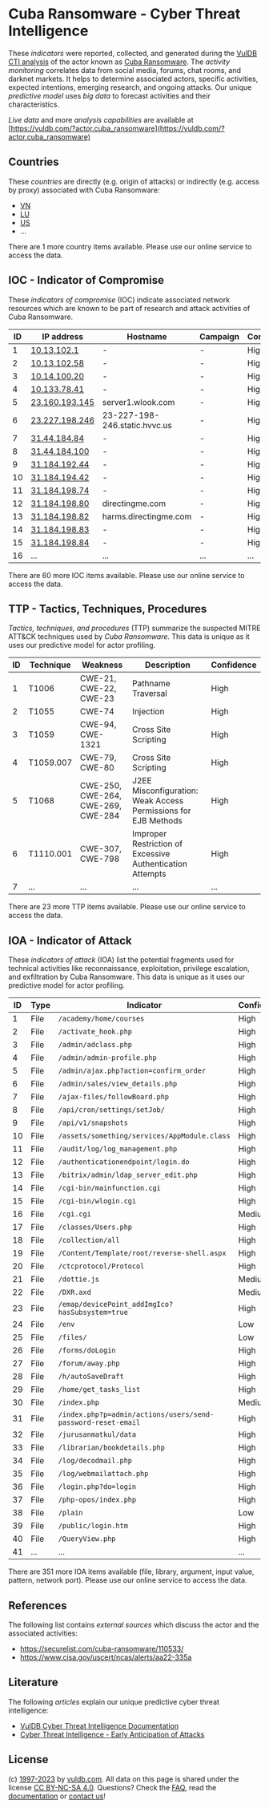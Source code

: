 # Cuba Ransomware - Cyber Threat Intelligence

These _indicators_ were reported, collected, and generated during the [VulDB CTI analysis](https://vuldb.com/?kb.cti) of the actor known as [Cuba Ransomware](https://vuldb.com/?actor.cuba_ransomware). The _activity monitoring_ correlates data from social media, forums, chat rooms, and darknet markets. It helps to determine associated actors, specific activities, expected intentions, emerging research, and ongoing attacks. Our unique _predictive model_ uses _big data_ to forecast activities and their characteristics.

_Live data_ and more _analysis capabilities_ are available at [https://vuldb.com/?actor.cuba_ransomware](https://vuldb.com/?actor.cuba_ransomware)

## Countries

These _countries_ are directly (e.g. origin of attacks) or indirectly (e.g. access by proxy) associated with Cuba Ransomware:

* [VN](https://vuldb.com/?country.vn)
* [LU](https://vuldb.com/?country.lu)
* [US](https://vuldb.com/?country.us)
* ...

There are 1 more country items available. Please use our online service to access the data.

## IOC - Indicator of Compromise

These _indicators of compromise_ (IOC) indicate associated network resources which are known to be part of research and attack activities of Cuba Ransomware.

ID | IP address | Hostname | Campaign | Confidence
-- | ---------- | -------- | -------- | ----------
1 | [10.13.102.1](https://vuldb.com/?ip.10.13.102.1) | - | - | High
2 | [10.13.102.58](https://vuldb.com/?ip.10.13.102.58) | - | - | High
3 | [10.14.100.20](https://vuldb.com/?ip.10.14.100.20) | - | - | High
4 | [10.133.78.41](https://vuldb.com/?ip.10.133.78.41) | - | - | High
5 | [23.160.193.145](https://vuldb.com/?ip.23.160.193.145) | server1.wlook.com | - | High
6 | [23.227.198.246](https://vuldb.com/?ip.23.227.198.246) | 23-227-198-246.static.hvvc.us | - | High
7 | [31.44.184.84](https://vuldb.com/?ip.31.44.184.84) | - | - | High
8 | [31.44.184.100](https://vuldb.com/?ip.31.44.184.100) | - | - | High
9 | [31.184.192.44](https://vuldb.com/?ip.31.184.192.44) | - | - | High
10 | [31.184.194.42](https://vuldb.com/?ip.31.184.194.42) | - | - | High
11 | [31.184.198.74](https://vuldb.com/?ip.31.184.198.74) | - | - | High
12 | [31.184.198.80](https://vuldb.com/?ip.31.184.198.80) | directingme.com | - | High
13 | [31.184.198.82](https://vuldb.com/?ip.31.184.198.82) | harms.directingme.com | - | High
14 | [31.184.198.83](https://vuldb.com/?ip.31.184.198.83) | - | - | High
15 | [31.184.198.84](https://vuldb.com/?ip.31.184.198.84) | - | - | High
16 | ... | ... | ... | ...

There are 60 more IOC items available. Please use our online service to access the data.

## TTP - Tactics, Techniques, Procedures

_Tactics, techniques, and procedures_ (TTP) summarize the suspected MITRE ATT&CK techniques used by _Cuba Ransomware_. This data is unique as it uses our predictive model for actor profiling.

ID | Technique | Weakness | Description | Confidence
-- | --------- | -------- | ----------- | ----------
1 | T1006 | CWE-21, CWE-22, CWE-23 | Pathname Traversal | High
2 | T1055 | CWE-74 | Injection | High
3 | T1059 | CWE-94, CWE-1321 | Cross Site Scripting | High
4 | T1059.007 | CWE-79, CWE-80 | Cross Site Scripting | High
5 | T1068 | CWE-250, CWE-264, CWE-269, CWE-284 | J2EE Misconfiguration: Weak Access Permissions for EJB Methods | High
6 | T1110.001 | CWE-307, CWE-798 | Improper Restriction of Excessive Authentication Attempts | High
7 | ... | ... | ... | ...

There are 23 more TTP items available. Please use our online service to access the data.

## IOA - Indicator of Attack

These _indicators of attack_ (IOA) list the potential fragments used for technical activities like reconnaissance, exploitation, privilege escalation, and exfiltration by Cuba Ransomware. This data is unique as it uses our predictive model for actor profiling.

ID | Type | Indicator | Confidence
-- | ---- | --------- | ----------
1 | File | `/academy/home/courses` | High
2 | File | `/activate_hook.php` | High
3 | File | `/admin/adclass.php` | High
4 | File | `/admin/admin-profile.php` | High
5 | File | `/admin/ajax.php?action=confirm_order` | High
6 | File | `/admin/sales/view_details.php` | High
7 | File | `/ajax-files/followBoard.php` | High
8 | File | `/api/cron/settings/setJob/` | High
9 | File | `/api/v1/snapshots` | High
10 | File | `/assets/something/services/AppModule.class` | High
11 | File | `/audit/log/log_management.php` | High
12 | File | `/authenticationendpoint/login.do` | High
13 | File | `/bitrix/admin/ldap_server_edit.php` | High
14 | File | `/cgi-bin/mainfunction.cgi` | High
15 | File | `/cgi-bin/wlogin.cgi` | High
16 | File | `/cgi.cgi` | Medium
17 | File | `/classes/Users.php` | High
18 | File | `/collection/all` | High
19 | File | `/Content/Template/root/reverse-shell.aspx` | High
20 | File | `/ctcprotocol/Protocol` | High
21 | File | `/dottie.js` | Medium
22 | File | `/DXR.axd` | Medium
23 | File | `/emap/devicePoint_addImgIco?hasSubsystem=true` | High
24 | File | `/env` | Low
25 | File | `/files/` | Low
26 | File | `/forms/doLogin` | High
27 | File | `/forum/away.php` | High
28 | File | `/h/autoSaveDraft` | High
29 | File | `/home/get_tasks_list` | High
30 | File | `/index.php` | Medium
31 | File | `/index.php?p=admin/actions/users/send-password-reset-email` | High
32 | File | `/jurusanmatkul/data` | High
33 | File | `/librarian/bookdetails.php` | High
34 | File | `/log/decodmail.php` | High
35 | File | `/log/webmailattach.php` | High
36 | File | `/login.php?do=login` | High
37 | File | `/php-opos/index.php` | High
38 | File | `/plain` | Low
39 | File | `/public/login.htm` | High
40 | File | `/QueryView.php` | High
41 | ... | ... | ...

There are 351 more IOA items available (file, library, argument, input value, pattern, network port). Please use our online service to access the data.

## References

The following list contains _external sources_ which discuss the actor and the associated activities:

* https://securelist.com/cuba-ransomware/110533/
* https://www.cisa.gov/uscert/ncas/alerts/aa22-335a

## Literature

The following _articles_ explain our unique predictive cyber threat intelligence:

* [VulDB Cyber Threat Intelligence Documentation](https://vuldb.com/?kb.cti)
* [Cyber Threat Intelligence - Early Anticipation of Attacks](https://www.scip.ch/en/?labs.20201022)

## License

(c) [1997-2023](https://vuldb.com/?kb.changelog) by [vuldb.com](https://vuldb.com/?kb.about). All data on this page is shared under the license [CC BY-NC-SA 4.0](https://creativecommons.org/licenses/by-nc-sa/4.0/). Questions? Check the [FAQ](https://vuldb.com/?kb.faq), read the [documentation](https://vuldb.com/?kb) or [contact us](https://vuldb.com/?contact)!
